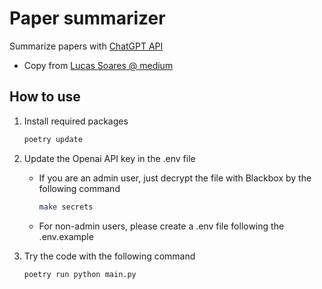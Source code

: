 # Paper summarizer

Summarize papers with [ChatGPT API](https://chat.openai.com/)

* Copy from [Lucas Soares @ medium](https://medium.com/geekculture/summarize-papers-with-chatgpt-8737ed520a07)

## How to use

1. Install required packages

    ```bash
    poetry update
    ```

2. Update the Openai API key in the .env file
    * If you are an admin user, just decrypt the file with Blackbox by the following command

        ```bash
        make secrets
        ```

    * For non-admin users, please create a .env file following the .env.example

3. Try the code with the following command

    ```bash
    poetry run python main.py
    ```

